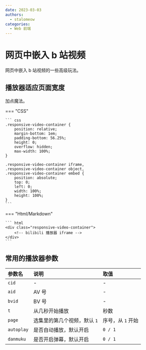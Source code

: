 ```yaml
---
date: 2023-03-03
authors:
  - stalomeow
categories:
  - Web 前端
---
```


# 网页中嵌入 b 站视频

网页中嵌入 b 站视频的一些高级玩法。

<!-- more -->

## 播放器适应页面宽度

加点魔法。

=== "CSS"

    ``` css
    .responsive-video-container {
        position: relative;
        margin-bottom: 1em;
        padding-bottom: 56.25%;
        height: 0;
        overflow: hidden;
        max-width: 100%;
    }

    .responsive-video-container iframe,
    .responsive-video-container object,
    .responsive-video-container embed {
        position: absolute;
        top: 0;
        left: 0;
        width: 100%;
        height: 100%;
    }
    ```

=== "Html/Markdown"

    ``` html
    <div class="responsive-video-container">
        <!-- bilibili 播放器 iframe -->
    </div>
    ```

## 常用的播放器参数

|参数名|说明|取值|
|:-|:-|:-|
|`cid`|-|-|
|`aid`|AV 号|-|
|`bvid`|BV 号|-|
|`t`|从几秒开始播放|秒数|
|`page`|选集里的第几个视频，默认 `1`|序号，从 `1` 开始|
|`autoplay`|是否自动播放，默认开启|`0 / 1`|
|`danmuku`|是否开启弹幕，默认开启|`0 / 1`|


[^1]: [https://sunete.github.io/tutorial/bilibili-video-adapts-to-the-width/](https://sunete.github.io/tutorial/bilibili-video-adapts-to-the-width/)
[^2]: [https://www.sunzhongwei.com/video-websites-embed-bilibili-iframe-code-video-disable-play-automatically](https://www.sunzhongwei.com/video-websites-embed-bilibili-iframe-code-video-disable-play-automatically)